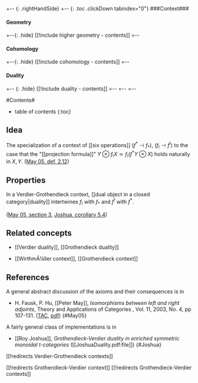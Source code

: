 
+-- {: .rightHandSide}
+-- {: .toc .clickDown tabindex="0"}
###Context###
#### Geometry
+--{: .hide}
[[!include higher geometry - contents]]
=--
#### Cohomology
+--{: .hide}
[[!include cohomology - contents]]
=--
#### Duality
+-- {: .hide}
[[!include duality - contents]]
=--
=--
=--


#Contents#
* table of contents
{:toc}

## Idea

The specialization of a context of [[six operations]] $(f^\ast \dashv f_\ast)$, $(f_! \dashv f^!)$ to the case that the "[[projection formula]]" $Y \otimes f_! X \simeq f_!(f^\ast Y \otimes X)$ holds naturally in $X,Y$. ([May 05, def. 2.12](#May05))

## Properties

In a Verdier-Grothendieck context, [[dual object in a closed category|duality]] intertwines $f_!$ with $f_\ast$ and $f^!$ with $f^\ast$.

 
([May 05, section 3](#May05), [Joshua, corollary 5.4](#Joshua))

## Related concepts

* [[Verdier duality]], [[Grothendieck duality]]

* [[WirthmÃ¼ller context]], [[Grothendieck context]]

## References

A general abstract discussion of the axioms and their consequences is in 

* H. Fausk, P. Hu, [[Peter May]],  _Isomorphisms between left and right adjoints_, Theory and Applications of Categories , Vol. 11, 2003, No. 4, pp 107-131. ([TAC](http://www.tac.mta.ca/tac/volumes/11/4/11-04abs.html), [pdf](http://www.math.uiuc.edu/K-theory/0573/FormalFeb16.pdf))
 {#May05}

A fairly general class of implementations is in 

* [[Roy Joshua]], _Grothendieck-Verdier duality in enriched symmetric monoidal $t$-categories_ ([[JoshuaDuality.pdf:file]])
 {#Joshua}

[[!redirects Verdier-Grothendieck contexts]]

[[!redirects Grothendieck-Verdier context]]
[[!redirects Grothendieck-Verdier contexts]]